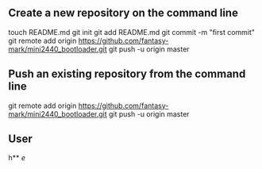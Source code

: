 Create a new repository on the command line
----------------------------------------------------------------------
touch README.md
git init
git add README.md
git commit -m "first commit"
git remote add origin https://github.com/fantasy-mark/mini2440_bootloader.git
git push -u origin master

Push an existing repository from the command line
----------------------------------------------------------------------
git remote add origin https://github.com/fantasy-mark/mini2440_bootloader.git
git push -u origin master

User
----------------------------------------------------------------------
h**
*e*
